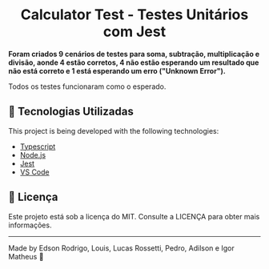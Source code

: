 <h1 align="center">Calculator Test - Testes Unitários com Jest</h1>

**Foram criados 9 cenários de testes para soma, subtração, multiplicação e divisão, aonde 4 estão corretos, 4 não estão esperando um resultado que não está correto e 1 está esperando um erro ("Unknown Error").**

Todos os testes funcionaram como o esperado.

## 🚀️ Tecnologias Utilizadas

This project is being developed with the following technologies:

- [Typescript](https://www.typescriptlang.org/)
- [Node.js](https://nodejs.org/)
- [Jest](https://jestjs.io/)
- [VS Code](https://code.visualstudio.com/)

## 📝️ Licença

Este projeto está sob a licença do MIT. Consulte a LICENÇA para obter mais informações.

---

Made by Edson Rodrigo, Louis, Lucas Rossetti, Pedro, Adilson e Igor Matheus 🤙
